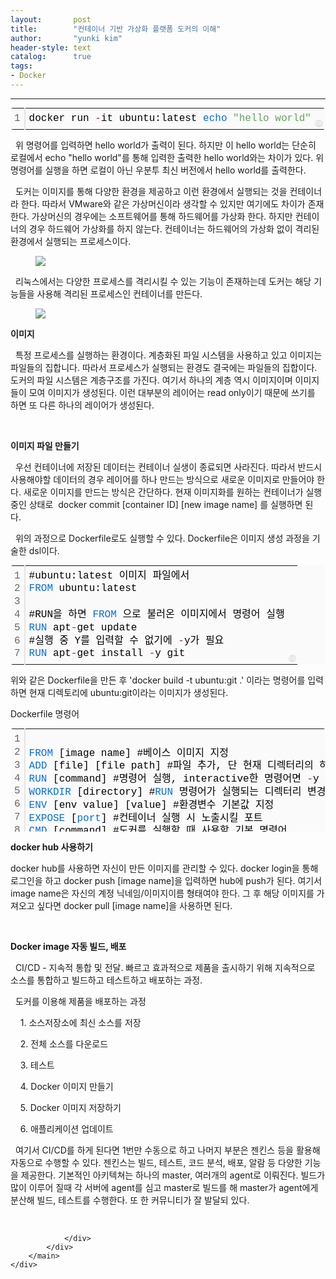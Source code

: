 ```yaml
---
layout:       post
title:        "컨테이너 기반 가상화 플랫폼 도커의 이해"
author:       "yunki kim"
header-style: text
catalog:      true
tags: 
- Docker
---
```


<head></head>
<body id="tt-body-page" class="">
<div id="wrap" class="wrap-right">
    <div id="container">
        <main class="main ">
            <div class="area-main">
                <div class="area-view">
                    <div class="article-header"></div>
                    <hr>
                    <div class="article-view">
                        <div class="contents_style">
                            <div class="colorscripter-code" style="color: #010101; font-family: Consolas, 'Liberation Mono', Menlo, Courier, monospace !important; position: relative !important; overflow: auto;">
<table class="colorscripter-code-table" style="margin: 0; padding: 0; border: none; background-color: #fafafa; border-radius: 4px;" cellspacing="0" cellpadding="0" data-ke-align="alignLeft">
<tbody>
<tr>
<td style="padding: 6px; border-right: 2px solid #e5e5e5;">
<div style="margin: 0; padding: 0; word-break: normal; text-align: right; color: #666; font-family: Consolas, 'Liberation Mono', Menlo, Courier, monospace !important; line-height: 130%;">
<div style="line-height: 130%;">1</div>
</div>
</td>
<td style="padding: 6px 0; text-align: left;">
<div style="margin: 0; padding: 0; color: #010101; font-family: Consolas, 'Liberation Mono', Menlo, Courier, monospace !important; line-height: 130%;">
<div style="padding: 0 6px; white-space: pre; line-height: 130%;">docker&nbsp;run&nbsp;<span style="color: #0086b3;"></span><span style="color: #a71d5d;">-</span>it&nbsp;ubuntu:latest&nbsp;<span style="color: #066de2;">echo</span>&nbsp;<span style="color: #63a35c;">"hello&nbsp;world"</span></div>
</div>
</td>
<td style="vertical-align: bottom; padding: 0 2px 4px 0;"><a style="text-decoration: none; color: white;" href="http://colorscripter.com/info#e" target="_blank" rel="noopener"><span style="font-size: 9px; word-break: normal; background-color: #e5e5e5; color: white; border-radius: 10px; padding: 1px;">cs</span></a></td>
</tr>
</tbody>
</table>
</div>
<p data-ke-size="size16">&nbsp; 위 명령어를 입력하면 hello world가 출력이 된다. 하지만 이 hello world는 단순히 로컬에서 echo "hello world"를 통해 입력한 출력한 hello world와는 차이가 있다. 위 명령어를 실행을 하면 로컬이 아닌 우분투 최신 버전에서 hello world를 출력한다.&nbsp;</p>
<p data-ke-size="size16">&nbsp; 도커는 이미지를 통해 다양한 환경을 제공하고 이런 환경에서 실행되는 것을 컨테이너라 한다. 따라서 VMware와 같은 가상머신이라 생각할 수 있지만 여기에도 차이가 존재한다. 가상머신의 경우에는 소프트웨어를 통해 하드웨어를 가상화 한다. 하지만 컨테이너의 경우 하드웨어 가상화를 하지 않는다. 컨테이너는 하드웨어의 가상화 없이 격리된 환경에서 실행되는 프로세스이다.&nbsp;</p>
<p></p><figure class="imageblock alignCenter" data-origin-width="1046" data-origin-height="1214" data-ke-mobilestyle="widthOrigin">
    <span data-lightbox="lightbox">
        <img src="/img/7Luo7YWM7J2064SIIOq4sOuwmCDqsIDsg4HtmZQg7ZSM656r7Y+8IOuPhOy7pOydmCDsnbTtlbQ=/img.png" data-origin-width="1046" data-origin-height="1214" data-ke-mobilestyle="widthOrigin">
    </span>
    <figcaption></figcaption>
</figure><p></p>
<p data-ke-size="size16">&nbsp; 리눅스에서는 다양한 프로세스를 격리시킬 수 있는 기능이 존재하는데 도커는 해당 기능들을 사용해 격리된 프로세스인 컨테이너를 만든다.&nbsp;</p>
<p></p><figure class="imageblock alignCenter" data-origin-width="720" data-origin-height="554" data-ke-mobilestyle="widthOrigin">
    <span data-lightbox="lightbox">
        <img src="/img/7Luo7YWM7J2064SIIOq4sOuwmCDqsIDsg4HtmZQg7ZSM656r7Y+8IOuPhOy7pOydmCDsnbTtlbQ=/img_1.png" data-origin-width="720" data-origin-height="554" data-ke-mobilestyle="widthOrigin">
    </span>
    <figcaption></figcaption>
</figure><p></p>
<p data-ke-size="size16"><b>이미지</b></p>
<p data-ke-size="size16">&nbsp; 특정 프로세스를 실행하는 환경이다. 계층화된 파일 시스템을 사용하고 있고 이미지는 파일들의 집합니다. 따라서 프로세스가 실행되는 환경도 결국에는 파일들의 집합이다. 도커의 파일 시스템은 계층구조를 가진다. 여기서 하나의 계층 역시 이미지이며 이미지들이 모여 이미지가 생성된다. 이런 대부분의 레이어는 read only이기 때문에 쓰기를 하면 또 다른 하나의 레이어가 생성된다.&nbsp;</p>
<p data-ke-size="size16">&nbsp;</p>
<p data-ke-size="size16"><b>이미지 파일 만들기</b></p>
<p data-ke-size="size16">&nbsp; 우선 컨테이너에 저장된 데이터는 컨테이너 실생이 종료되면 사라진다. 따라서 반드시 사용해야할 데이터의 경우 레이어를 하나 만드는 방식으로 새로운 이미지로 만들어야 한다. 새로운 이미지를 만드는 방식은 간단하다. 현재 이미지화를 원하는 컨테이너가 실행중인 상태로&nbsp; docker commit [container ID] [new image name] 를 실행하면 된다.&nbsp;</p>
<p data-ke-size="size16">&nbsp; 위의 과정으로 Dockerfile로도 실행할 수 있다. Dockerfile은 이미지 생성 과정을 기술한 dsl이다.&nbsp;</p>
<div class="colorscripter-code" style="color: #010101; font-family: Consolas, 'Liberation Mono', Menlo, Courier, monospace !important; position: relative !important; overflow: auto;">
<table class="colorscripter-code-table" style="margin: 0; padding: 0; border: none; background-color: #fafafa; border-radius: 4px;" cellspacing="0" cellpadding="0" data-ke-align="alignLeft">
<tbody>
<tr>
<td style="padding: 6px; border-right: 2px solid #e5e5e5;">
<div style="margin: 0; padding: 0; word-break: normal; text-align: right; color: #666; font-family: Consolas, 'Liberation Mono', Menlo, Courier, monospace !important; line-height: 130%;">
<div style="line-height: 130%;">1</div>
<div style="line-height: 130%;">2</div>
<div style="line-height: 130%;">3</div>
<div style="line-height: 130%;">4</div>
<div style="line-height: 130%;">5</div>
<div style="line-height: 130%;">6</div>
<div style="line-height: 130%;">7</div>
</div>
</td>
<td style="padding: 6px 0; text-align: left;">
<div style="margin: 0; padding: 0; color: #010101; font-family: Consolas, 'Liberation Mono', Menlo, Courier, monospace !important; line-height: 130%;">
<div style="padding: 0 6px; white-space: pre; line-height: 130%;">#ubuntu:latest&nbsp;이미지&nbsp;파일에서</div>
<div style="padding: 0 6px; white-space: pre; line-height: 130%;"><span style="color: #066de2;">FROM</span>&nbsp;ubuntu:latest</div>
<div style="padding: 0 6px; white-space: pre; line-height: 130%;">&nbsp;</div>
<div style="padding: 0 6px; white-space: pre; line-height: 130%;">#RUN을&nbsp;하면&nbsp;<span style="color: #066de2;">FROM</span>&nbsp;으로&nbsp;불러온&nbsp;이미지에서&nbsp;명령어&nbsp;실행</div>
<div style="padding: 0 6px; white-space: pre; line-height: 130%;"><span style="color: #066de2;">RUN</span>&nbsp;apt<span style="color: #0086b3;"></span><span style="color: #a71d5d;">-</span>get&nbsp;update</div>
<div style="padding: 0 6px; white-space: pre; line-height: 130%;">#실행&nbsp;중&nbsp;Y를&nbsp;입력할&nbsp;수&nbsp;없기에&nbsp;<span style="color: #0086b3;"></span><span style="color: #a71d5d;">-</span>y가&nbsp;필요</div>
<div style="padding: 0 6px; white-space: pre; line-height: 130%;"><span style="color: #066de2;">RUN</span>&nbsp;apt<span style="color: #0086b3;"></span><span style="color: #a71d5d;">-</span>get&nbsp;install&nbsp;<span style="color: #0086b3;"></span><span style="color: #a71d5d;">-</span>y&nbsp;git</div>
</div>
</td>
<td style="vertical-align: bottom; padding: 0 2px 4px 0;"><a style="text-decoration: none; color: white;" href="http://colorscripter.com/info#e" target="_blank" rel="noopener"><span style="font-size: 9px; word-break: normal; background-color: #e5e5e5; color: white; border-radius: 10px; padding: 1px;">cs</span></a></td>
</tr>
</tbody>
</table>
</div>
<p data-ke-size="size16">위와 같은 Dockerfile을 만든 후 'docker build -t ubuntu:git .' 이라는 명령어를 입력하면 현재 디렉토리에 ubuntu:git이라는 이미지가 생성된다.&nbsp;</p>
<p data-ke-size="size16">Dockerfile 명령어</p>
<div class="colorscripter-code" style="color: #010101; font-family: Consolas, 'Liberation Mono', Menlo, Courier, monospace !important; position: relative !important; overflow: auto;">
<table class="colorscripter-code-table" style="margin: 0px; padding: 0px; border: none; background-color: #fafafa; border-radius: 4px; height: 165px;" width="649" cellspacing="0" cellpadding="0" data-ke-align="alignLeft">
<tbody>
<tr>
<td style="padding: 6px; border-right: 2px solid #e5e5e5; width: 9.0875px;">
<div style="margin: 0; padding: 0; word-break: normal; text-align: right; color: #666; font-family: Consolas, 'Liberation Mono', Menlo, Courier, monospace !important; line-height: 130%;">
<div style="line-height: 130%;">1</div>
<div style="line-height: 130%;">2</div>
<div style="line-height: 130%;">3</div>
<div style="line-height: 130%;">4</div>
<div style="line-height: 130%;">5</div>
<div style="line-height: 130%;">6</div>
<div style="line-height: 130%;">7</div>
<div style="line-height: 130%;">8</div>
<div style="line-height: 130%;">9</div>
</div>
</td>
<td style="padding: 6px 0px; text-align: left; width: 609.812px;">
<div style="margin: 0; padding: 0; color: #010101; font-family: Consolas, 'Liberation Mono', Menlo, Courier, monospace !important; line-height: 130%;">
<div style="padding: 0 6px; white-space: pre; line-height: 130%;"><span style="color: #066de2;">FROM</span>&nbsp;[image&nbsp;name]&nbsp;#베이스&nbsp;이미지&nbsp;지정</div>
<div style="padding: 0 6px; white-space: pre; line-height: 130%;"><span style="color: #066de2;">ADD</span>&nbsp;[file]&nbsp;[file&nbsp;path]&nbsp;#파일&nbsp;추가,&nbsp;단&nbsp;현재&nbsp;디렉터리의&nbsp;하위&nbsp;디렉터리만&nbsp;사용&nbsp;가능</div>
<div style="padding: 0 6px; white-space: pre; line-height: 130%;"><span style="color: #066de2;">RUN</span>&nbsp;[command]&nbsp;#명령어&nbsp;실행,&nbsp;interactive한&nbsp;명령어면&nbsp;<span style="color: #0086b3;"></span><span style="color: #a71d5d;">-</span>y&nbsp;사용</div>
<div style="padding: 0 6px; white-space: pre; line-height: 130%;"><span style="color: #066de2;">WORKDIR</span>&nbsp;[directory]&nbsp;#<span style="color: #066de2;">RUN</span>&nbsp;명령어가&nbsp;실행되는&nbsp;디렉터리&nbsp;변경</div>
<div style="padding: 0 6px; white-space: pre; line-height: 130%;"><span style="color: #066de2;">ENV</span>&nbsp;[env&nbsp;value]&nbsp;[value]&nbsp;#환경변수&nbsp;기본값&nbsp;지정</div>
<div style="padding: 0 6px; white-space: pre; line-height: 130%;"><span style="color: #066de2;">EXPOSE</span>&nbsp;[<span style="color: #066de2;">port</span>]&nbsp;#컨테이너&nbsp;실행&nbsp;시&nbsp;노출시킬&nbsp;포트</div>
<div style="padding: 0 6px; white-space: pre; line-height: 130%;"><span style="color: #066de2;">CMD</span>&nbsp;[command]&nbsp;#도커를&nbsp;실행할&nbsp;때&nbsp;사용할&nbsp;기본&nbsp;명령어</div>
</div>
<div style="text-align: right; margin-top: -13px; margin-right: 5px; font-size: 9px; font-style: italic;"><a style="color: #e5e5e5text-decoration:none;" href="http://colorscripter.com/info#e" target="_blank" rel="noopener">Colored by Color Scripter</a></div>
</td>
<td style="vertical-align: bottom; padding: 0px 2px 4px 0px; width: 14.1px;"><a style="text-decoration: none; color: white;" href="http://colorscripter.com/info#e" target="_blank" rel="noopener"><span style="font-size: 9px; word-break: normal; background-color: #e5e5e5; color: white; border-radius: 10px; padding: 1px;">cs</span></a></td>
</tr>
</tbody>
</table>
</div>
<p data-ke-size="size16"><b>docker hub 사용하기</b></p>
<p data-ke-size="size16">docker hub를 사용하면 자신이 만든 이미지를 관리할 수 있다. docker login을 통해 로그인을 하고 docker push [image name]을 입력하면 hub에 push가 된다. 여기서 image name은 자신의 계정 닉네임/이미지이름 형태여야 한다. 그 후 해당 이미지를 가져오고 싶다면 docker pull [image name]을 사용하면 된다.&nbsp;</p>
<p data-ke-size="size16">&nbsp;</p>
<p data-ke-size="size16"><b>Docker image 자동 빌드, 배포</b></p>
<p data-ke-size="size16">&nbsp; CI/CD - 지속적 통합 및 전달. 빠르고 효과적으로 제품을 출시하기 위해 지속적으로 소스를 통합하고 빌드하고 테스트하고 배포하는 과정.</p>
<p data-ke-size="size16">&nbsp; 도커를 이용해 제품을 배포하는 과정</p>
<p data-ke-size="size16">&nbsp; &nbsp; 1. 소스저장소에 최신 소스를 저장</p>
<p data-ke-size="size16">&nbsp; &nbsp; 2. 전체 소스를 다운로드</p>
<p data-ke-size="size16">&nbsp; &nbsp; 3. 테스트</p>
<p data-ke-size="size16">&nbsp; &nbsp; 4. Docker 이미지 만들기</p>
<p data-ke-size="size16">&nbsp; &nbsp; 5. Docker 이미지 저장하기</p>
<p data-ke-size="size16">&nbsp; &nbsp; 6. 애플리케이션 업데이트</p>
<p data-ke-size="size16">&nbsp; 여기서 CI/CD를 하게 된다면 1번만 수동으로 하고 나머지 부분은 젠킨스 등을 활용해 자동으로 수행할 수 있다. 젠킨스는 빌드, 테스트, 코드 분석, 배포, 알람 등 다양한 기능을 제공한다. 기본적인 아키텍쳐는 하나의 master, 여러개의 agent로 이뤄진다. 빌드가 많이 이루어 질때 각 서버에 agent를 심고 master로 빌드를 해 master가 agent에게 분산해 빌드, 테스트를 수행한다. 또 한 커뮤니티가 잘 발달되 있다.&nbsp;&nbsp;</p>
                        </div>
                        <br>
                        <div class="tags"></div>
                    </div>
                    
                </div>
            </div>
        </main>
    </div>
</div>


</body>